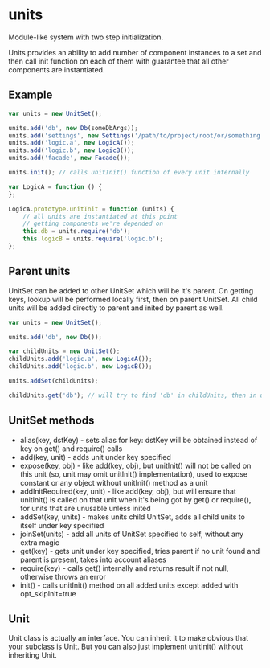 # units

Module-like system with two step initialization.

Units provides an ability to add number of component instances to a set and then call init function on each of them with guarantee that all other components are instantiated.

## Example

```js
var units = new UnitSet();

units.add('db', new Db(someDbArgs));
units.add('settings', new Settings('/path/to/project/root/or/something'));
units.add('logic.a', new LogicA());
units.add('logic.b', new LogicB());
units.add('facade', new Facade());

units.init(); // calls unitInit() function of every unit internally

var LogicA = function () {
};

LogicA.prototype.unitInit = function (units) {
	// all units are instantiated at this point
	// getting components we're depended on
	this.db = units.require('db');
	this.logicB = units.require('logic.b');
};
```

## Parent units

UnitSet can be added to other UnitSet which will be it's parent. On getting keys, lookup will be performed locally first, then on parent UnitSet. All child units will be added directly to parent and inited by parent as well.

```js
var units = new UnitSet();

units.add('db', new Db());

var childUnits = new UnitSet();
childUnits.add('logic.a', new LogicA());
childUnits.add('logic.b', new LogicB());

units.addSet(childUnits);

childUnits.get('db'); // will try to find 'db' in childUnits, then in units
```

## UnitSet methods

* alias(key, dstKey) - sets alias for key: dstKey will be obtained instead of key on get() and require() calls
* add(key, unit) - adds unit under key specified
* expose(key, obj) - like add(key, obj), but unitInit() will not be called on this unit (so, unit may omit unitInit() implementation), used to expose constant or any object without unitInit() method as a unit
* addInitRequired(key, unit) - like add(key, obj), but will ensure that unitInit() is called on that unit when it's being got by get() or require(), for units that are unusable unless inited
* addSet(key, units) - makes units child UnitSet, adds all child units to itself under key specified
* joinSet(units) - add all units of UnitSet specified to self, without any extra magic
* get(key) - gets unit under key specified, tries parent if no unit found and parent is present, takes into account aliases
* require(key) - calls get() internally and returns result if not null, otherwise throws an error
* init() - calls unitInit() method on all added units except added with opt_skipInit=true

## Unit

Unit class is actually an interface.
You can inherit it to make obvious that your subclass is Unit.
But you can also just implement unitInit() without inheriting Unit.
